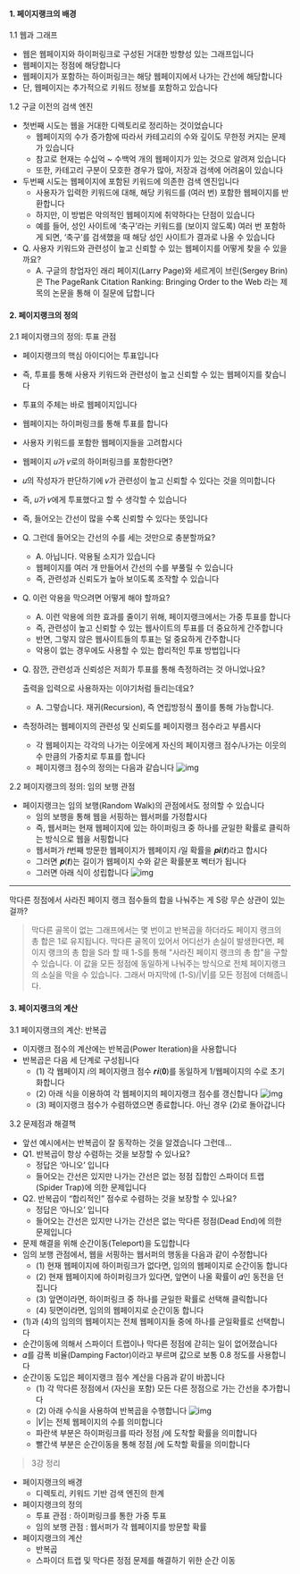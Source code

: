 #### 1. 페이지랭크의 배경

1.1 웹과 그래프

- 웹은 웹페이지와 하이퍼링크로 구성된 거대한 방향성 있는 그래프입니다
- 웹페이지는 정점에 해당합니다
- 웹페이지가 포함하는 하이퍼링크는 해당 웹페이지에서 나가는 간선에 해당합니다
- 단, 웹페이지는 추가적으로 키워드 정보를 포함하고 있습니다

1.2 구글 이전의 검색 엔진

- 첫번째 시도는 웹을 거대한 디렉토리로 정리하는 것이었습니다
  - 웹페이지의 수가 증가함에 따라서 카테고리의 수와 깊이도 무한정 커지는 문제가 있습니다
  - 참고로 현재는 수십억 ~ 수백억 개의 웹페이지가 있는 것으로 알려져 있습니다
  - 또한, 카테고리 구분이 모호한 경우가 많아, 저장과 검색에 어려움이 있습니다
- 두번째 시도는 웹페이지에 포함된 키워드에 의존한 검색 엔진입니다
  - 사용자가 입력한 키워드에 대해, 해당 키워드를 (여러 번) 포함한 웹페이지를 반환합니다
  - 하지만, 이 방법은 악의적인 웹페이지에 취약하다는 단점이 있습니다
  - 예를 들어, 성인 사이트에 ‘축구’라는 키워드를 (보이지 않도록) 여러 번 포함하게 되면, ‘축구’를 검색했을 때 해당 성인 사이트가 결과로 나올 수 있습니다
- Q. 사용자 키워드와 관련성이 높고 신뢰할 수 있는 웹페이지를 어떻게 찾을 수 있을까요?
  - A. 구글의 창업자인 래리 페이지(Larry Page)와 세르게이 브린(Sergey Brin)은 The PageRank Citation Ranking: Bringing Order to the Web 라는 제목의 논문을 통해 이 질문에 답합니다

#### 2. 페이지랭크의 정의



2.1 페이지랭크의 정의: 투표 관점

- 페이지랭크의 핵심 아이디어는 투표입니다

- 즉, 투표를 통해 사용자 키워드와 관련성이 높고 신뢰할 수 있는 웹페이지를 찾습니다

- 투표의 주체는 바로 웹페이지입니다

- 웹페이지는 하이퍼링크를 통해 투표를 합니다

- 사용자 키워드를 포함한 웹페이지들을 고려합시다

- 웹페이지 𝑢가 𝑣로의 하이퍼링크를 포함한다면?

- 𝑢의 작성자가 판단하기에 𝑣가 관련성이 높고 신뢰할 수 있다는 것을 의미합니다

- 즉, 𝑢가 𝑣에게 투표했다고 할 수 생각할 수 있습니다

- 즉, 들어오는 간선이 많을 수록 신뢰할 수 있다는 뜻입니다

- Q. 그런데 들어오는 간선의 수를 세는 것만으로 충분할까요?

  - A. 아닙니다. 악용될 소지가 있습니다
  - 웹페이지를 여러 개 만들어서 간선의 수를 부풀릴 수 있습니다
  - 즉, 관련성과 신뢰도가 높아 보이도록 조작할 수 있습니다

- Q. 이런 악용을 막으려면 어떻게 해야 할까요?

  - A. 이런 악용에 의한 효과를 줄이기 위해, 페이지랭크에서는 가중 투표를 합니다
  - 즉, 관련성이 높고 신뢰할 수 있는 웹사이트의 투표를 더 중요하게 간주합니다
  - 반면, 그렇지 않은 웹사이트들의 투표는 덜 중요하게 간주합니다
  - 악용이 없는 경우에도 사용할 수 있는 합리적인 투표 방법입니다

- Q. 잠깐, 관련성과 신뢰성은 저희가 투표를 통해 측정하려는 것 아니었나요?

  출력을 입력으로 사용하자는 이야기처럼 들리는데요?

  - A. 그렇습니다. 재귀(Recursion), 즉 연립방정식 풀이를 통해 가능합니다.

- 측정하려는 웹페이지의 관련성 및 신뢰도를 페이지랭크 점수라고 부릅시다

  - 각 웹페이지는 각각의 나가는 이웃에게 자신의 페이지랭크 점수/나가는 이웃의 수 만큼의 가중치로 투표를 합니다
  - 페이지랭크 점수의 정의는 다음과 같습니다
    ![img](https://media.vlpt.us/images/skaurl/post/fa550f20-7904-46c8-bdd5-b9349c82ac82/%EC%8A%A4%ED%81%AC%EB%A6%B0%EC%83%B7%202021-02-23%2009.43.23.png)

2.2 페이지랭크의 정의: 임의 보행 관점

- 페이지랭크는 임의 보행(Random Walk)의 관점에서도 정의할 수 있습니다
  - 임의 보행을 통해 웹을 서핑하는 웹서퍼를 가정합시다
  - 즉, 웹서퍼는 현재 웹페이지에 있는 하이퍼링크 중 하나를 균일한 확률로 클릭하는 방식으로 웹을 서핑합니다
  - 웹서퍼가 𝑡번째 방문한 웹페이지가 웹페이지 𝑖일 확률을 𝒑𝒊(𝒕)라고 합시다
  - 그러면 𝒑(𝒕)는 길이가 웹페이지 수와 같은 확률분포 벡터가 됩니다
  - 그러면 아래 식이 성립합니다
    ![img](https://media.vlpt.us/images/skaurl/post/171d3529-157c-4766-bf39-e624e415a549/%EC%8A%A4%ED%81%AC%EB%A6%B0%EC%83%B7%202021-02-23%2009.46.34.png)





---

막다른 정점에서 사라진 페이지 랭크 점수들의 합을 나눠주는 게 S랑 무슨 상관이 있는걸까?

>막다른 골목이 없는 그래프에서는 몇 번이고 반복곱을 하더라도 페이지 랭크의 총 합은 1로 유지됩니다. 막다른 골목이 있어서 어디선가 손실이 발생한다면, 페이지 랭크의 총 합을 S라 할 때 1-S를 통해 "사라진 페이지 랭크의 총 합"을 구할 수 있습니다. 이 값을 모든 정점에 동일하게 나눠주는 방식으로 전체 페이지랭크의 소실을 막을 수 있습니다. 그래서 마지막에 (1-S)/|V|를 모든 정점에 더해줍니다.









#### 3. 페이지랭크의 계산

3.1 페이지랭크의 계산: 반복곱

- 이지랭크 점수의 계산에는 반복곱(Power Iteration)을 사용합니다
- 반복곱은 다음 세 단계로 구성됩니다
  - (1) 각 웹페이지 𝑖의 페이지랭크 점수 𝒓𝒊(𝟎)를 동일하게 1/웹페이지의 수로 초기화합니다
  - (2) 아래 식을 이용하여 각 웹페이지의 페이지랭크 점수를 갱신합니다
    ![img](https://media.vlpt.us/images/skaurl/post/56bf54a4-49b9-4d46-b919-73029dfad436/%EC%8A%A4%ED%81%AC%EB%A6%B0%EC%83%B7%202021-02-23%2009.49.21.png)
  - (3) 페이지랭크 점수가 수렴하였으면 종료합니다. 아닌 경우 (2)로 돌아갑니다

3.2 문제점과 해결책

- 앞선 예시에서는 반복곱이 잘 동작하는 것을 알겠습니다 그런데...
- Q1. 반복곱이 항상 수렴하는 것을 보장할 수 있나요?
  - 정답은 ‘아니오’ 입니다
  - 들어오는 간선은 있지만 나가는 간선은 없는 정점 집합인 스파이더 트랩(Spider Trap)에 의한 문제입니다
- Q2. 반복곱이 “합리적인” 점수로 수렴하는 것을 보장할 수 있나요?
  - 정답은 ‘아니오’ 입니다
  - 들어오는 간선은 있지만 나가는 간선은 없는 막다른 정점(Dead End)에 의한 문제입니다
- 문제 해결을 위해 순간이동(Teleport)을 도입합니다
- 임의 보행 관점에서, 웹을 서핑하는 웹서퍼의 행동을 다음과 같이 수정합니다
  - (1) 현재 웹페이지에 하이퍼링크가 없다면, 임의의 웹페이지로 순간이동 합니다
  - (2) 현재 웹페이지에 하이퍼링크가 있다면, 앞면이 나올 확률이 𝛼인 동전을 던집니다
  - (3) 앞면이라면, 하이퍼링크 중 하나를 균일한 확률로 선택해 클릭합니다
  - (4) 뒷면이라면, 임의의 웹페이지로 순간이동 합니다
- (1)과 (4)의 임의의 웹페이지는 전체 웹페이지들 중에 하나를 균일확률로 선택합니다
- 순간이동에 의해서 스파이더 트랩이나 막다른 정점에 갇히는 일이 없어졌습니다
- 𝛼를 감폭 비율(Damping Factor)이라고 부르며 값으로 보통 0.8 정도를 사용합니다
- 순간이동 도입은 페이지랭크 점수 계산을 다음과 같이 바꿉니다
  - (1) 각 막다른 정점에서 (자신을 포함) 모든 다른 정점으로 가는 간선을 추가합니다
  - (2) 아래 수식을 사용하여 반복곱을 수행합니다
    ![img](https://media.vlpt.us/images/skaurl/post/76a3e95e-2370-440a-93a5-8fe6e7a4408e/%EC%8A%A4%ED%81%AC%EB%A6%B0%EC%83%B7%202021-02-23%2009.53.59.png)
  - |𝑉|는 전체 웹페이지의 수를 의미합니다
  - 파란색 부분은 하이퍼링크를 따라 정점 𝑗에 도착할 확률을 의미합니다
  - 빨간색 부분은 순간이동을 통해 정점 𝑗에 도착할 확률을 의미합니다





> 3강 정리

- 페이지랭크의 배경
  - 디렉토리, 키워드 기반 검색 엔진의 한계
- 페이지랭크의 정의
  - 투표 관점 : 하이퍼링크를 통한 가중 투표
  - 임의 보행 관점 : 웹서퍼가 각 웹페이지를 방문할 확률
- 페이지랭크의 계산
  - 반복곱
  - 스파이더 트랩 및 막다른 정점 문제를 해결하기 위한 순간 이동









